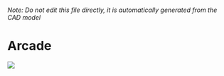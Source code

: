 ###### Note: Do not edit this file directly, it is automatically generated from the CAD model

# Arcade

![](/project.svg)

